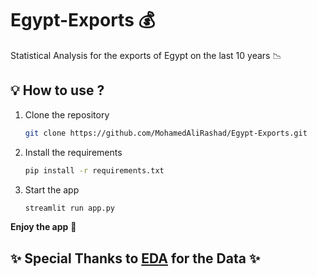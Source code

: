 # Egypt-Exports 💰
Statistical Analysis for the exports of Egypt on the last 10 years 📉

## 💡 How to use ?
1. Clone the repository
    ```bash
    git clone https://github.com/MohamedAliRashad/Egypt-Exports.git
    ```
1. Install the requirements
    ```bash
    pip install -r requirements.txt
    ```
1. Start the app
    ```bash
    streamlit run app.py
    ```
**Enjoy the app** 🤠

## ✨ Special Thanks to [EDA](http://www.expoegypt.gov.eg/map) for the Data ✨